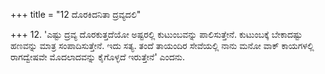+++
title = "12 ದೊರಕಿದನಿತಾ ದ್ರವ್ಯದಲಿ"

+++
12. 'ಎಷ್ಟು ದ್ರವ್ಯ ದೊರಕುತ್ತದೆಯೋ ಅಷ್ಟರಲ್ಲಿ ಕುಟುಂಬವನ್ನು ಪಾಲಿಸುತ್ತೇನೆ. ಕುಟುಂಬಕ್ಕೆ ಬೇಕಾದಷ್ಟು ಹಣವನ್ನು ಮಾತ್ರ ಸಂಪಾದಿಸುತ್ತೇನೆ. ಇದು ಸತ್ಯ. ತಂದೆ ತಾಯಂದಿರ ಸೇವೆಯಲ್ಲಿ ನಾನು ಮನೋ ವಾಕ್ ಕಾಯಗಳಲ್ಲಿ ರಾಗದ್ವೇಷವೇ ಮೊದಲಾದವನ್ನು ಕೈಗೊಳ್ಳದೆ ಇರುತ್ತೇನೆ' ಎಂದನು.